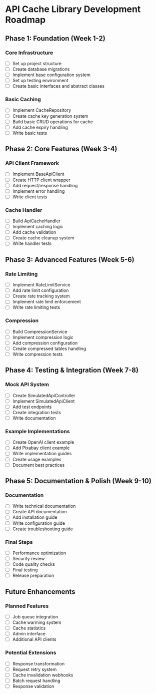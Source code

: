 # API Cache Library Development Roadmap

## Phase 1: Foundation (Week 1-2)
### Core Infrastructure
- [ ] Set up project structure
- [ ] Create database migrations
- [ ] Implement base configuration system
- [ ] Set up testing environment
- [ ] Create basic interfaces and abstract classes

### Basic Caching
- [ ] Implement CacheRepository
- [ ] Create cache key generation system
- [ ] Build basic CRUD operations for cache
- [ ] Add cache expiry handling
- [ ] Write basic tests

## Phase 2: Core Features (Week 3-4)
### API Client Framework
- [ ] Implement BaseApiClient
- [ ] Create HTTP client wrapper
- [ ] Add request/response handling
- [ ] Implement error handling
- [ ] Write client tests

### Cache Handler
- [ ] Build ApiCacheHandler
- [ ] Implement caching logic
- [ ] Add cache validation
- [ ] Create cache cleanup system
- [ ] Write handler tests

## Phase 3: Advanced Features (Week 5-6)
### Rate Limiting
- [ ] Implement RateLimitService
- [ ] Add rate limit configuration
- [ ] Create rate tracking system
- [ ] Implement rate limit enforcement
- [ ] Write rate limiting tests

### Compression
- [ ] Build CompressionService
- [ ] Implement compression logic
- [ ] Add compression configuration
- [ ] Create compressed tables handling
- [ ] Write compression tests

## Phase 4: Testing & Integration (Week 7-8)
### Mock API System
- [ ] Create SimulatedApiController
- [ ] Implement SimulatedApiClient
- [ ] Add test endpoints
- [ ] Create integration tests
- [ ] Write documentation

### Example Implementations
- [ ] Create OpenAI client example
- [ ] Add Pixabay client example
- [ ] Write implementation guides
- [ ] Create usage examples
- [ ] Document best practices

## Phase 5: Documentation & Polish (Week 9-10)
### Documentation
- [ ] Write technical documentation
- [ ] Create API documentation
- [ ] Add installation guide
- [ ] Write configuration guide
- [ ] Create troubleshooting guide

### Final Steps
- [ ] Performance optimization
- [ ] Security review
- [ ] Code quality checks
- [ ] Final testing
- [ ] Release preparation

## Future Enhancements
### Planned Features
- [ ] Job queue integration
- [ ] Cache warming system
- [ ] Cache statistics
- [ ] Admin interface
- [ ] Additional API clients

### Potential Extensions
- [ ] Response transformation
- [ ] Request retry system
- [ ] Cache invalidation webhooks
- [ ] Batch request handling
- [ ] Response validation 